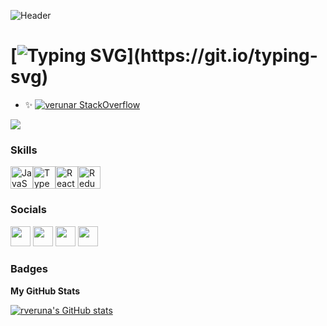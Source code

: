 ![Header](https://user-images.githubusercontent.com/15161568/200374183-fca29f22-5e0b-4c9c-ada0-b08afdc39eb1.png)


# [![Typing SVG](https://readme-typing-svg.demolab.com/?lines=I+am+based+in+🌍+Edinburgh;)](https://git.io/typing-svg)


* ✨ [![verunar StackOverflow](https://stackoverflow-badge.herokuapp.com/api/StackOverflowBadge/5388691)]([https://stackoverflow.com/users/14122375/hamiltonpharmd](https://stackoverflow.com/users/5388691/verunar))

<a href="https://www.github.com/rveruna" target="_blank" rel="noreferrer"><img
src="https://img.shields.io/github/followers/rveruna?logo=github&style=for-the-badge&color=a855f7&labelColor=1c1917" /></a>

### Skills


<p align="left">
<a href="https://developer.mozilla.org/en-US/docs/Web/JavaScript" target="_blank" rel="noreferrer"><img src="https://raw.githubusercontent.com/danielcranney/readme-generator/main/public/icons/skills/javascript-colored.svg" width="36" height="36" alt="JavaScript" /></a><a href="https://www.typescriptlang.org/" target="_blank" rel="noreferrer"><img src="https://raw.githubusercontent.com/danielcranney/readme-generator/main/public/icons/skills/typescript-colored.svg" width="36" height="36" alt="TypeScript" /></a><a href="https://reactjs.org/" target="_blank" rel="noreferrer"><img src="https://raw.githubusercontent.com/danielcranney/readme-generator/main/public/icons/skills/react-colored.svg" width="36" height="36" alt="React" /></a><a href="https://redux.js.org/" target="_blank" rel="noreferrer"><img src="https://raw.githubusercontent.com/danielcranney/readme-generator/main/public/icons/skills/redux-colored.svg" width="36" height="36" alt="Redux" /></a></p>

### Socials<p align="left"> <a href="https://www.codepen.io/rveruna" target="_blank" rel="noreferrer"><img src="https://raw.githubusercontent.com/danielcranney/readme-generator/main/public/icons/socials/codepen.svg" width="32" height="32" /></a> <a href="https://www.dev.to/verunar" target="_blank" rel="noreferrer"><img src="https://raw.githubusercontent.com/danielcranney/readme-generator/main/public/icons/socials/devdotto.svg" width="32" height="32" /></a> <a href="https://www.github.com/rveruna" target="_blank" rel="noreferrer"><img src="https://raw.githubusercontent.com/danielcranney/readme-generator/main/public/icons/socials/github.svg" width="32" height="32" /></a> <a href="https://www.stackoverflow.com/users/5388691/verunar" target="_blank" rel="noreferrer"><img src="https://raw.githubusercontent.com/danielcranney/readme-generator/main/public/icons/socials/stackoverflow.svg" width="32" height="32" /></a></p>

### Badges

<b>My GitHub Stats</b>

<a href="http://www.github.com/rveruna"><img src="https://github-readme-stats.vercel.app/api?username=rveruna&show_icons=true&hide=&count_private=true&title_color=a855f7&text_color=ffffff&icon_color=a855f7&bg_color=1c1917&hide_border=true&show_icons=true" alt="rveruna's GitHub stats" /></a>
